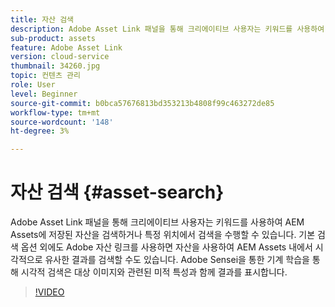 ```yaml
---
title: 자산 검색
description: Adobe Asset Link 패널을 통해 크리에이티브 사용자는 키워드를 사용하여 AEM Assets에 저장된 자산을 검색하거나 특정 위치에서 검색을 수행할 수 있습니다. 기본 검색 옵션 외에도 Adobe 자산 링크를 사용하면 자산을 사용하여 AEM Assets 내에서 시각적으로 유사한 결과를 검색할 수도 있습니다. Adobe Sensei을 통한 기계 학습을 통해 시각적 검색은 대상 이미지와 관련된 미적 특성과 함께 결과를 표시합니다.
sub-product: assets
feature: Adobe Asset Link
version: cloud-service
thumbnail: 34260.jpg
topic: 컨텐츠 관리
role: User
level: Beginner
source-git-commit: b0bca57676813bd353213b4808f99c463272de85
workflow-type: tm+mt
source-wordcount: '148'
ht-degree: 3%

---
```



# 자산 검색 {#asset-search}

Adobe Asset Link 패널을 통해 크리에이티브 사용자는 키워드를 사용하여 AEM Assets에 저장된 자산을 검색하거나 특정 위치에서 검색을 수행할 수 있습니다. 기본 검색 옵션 외에도 Adobe 자산 링크를 사용하면 자산을 사용하여 AEM Assets 내에서 시각적으로 유사한 결과를 검색할 수도 있습니다. Adobe Sensei을 통한 기계 학습을 통해 시각적 검색은 대상 이미지와 관련된 미적 특성과 함께 결과를 표시합니다.

>[!VIDEO](https://video.tv.adobe.com/v/34260/?quality=12)
